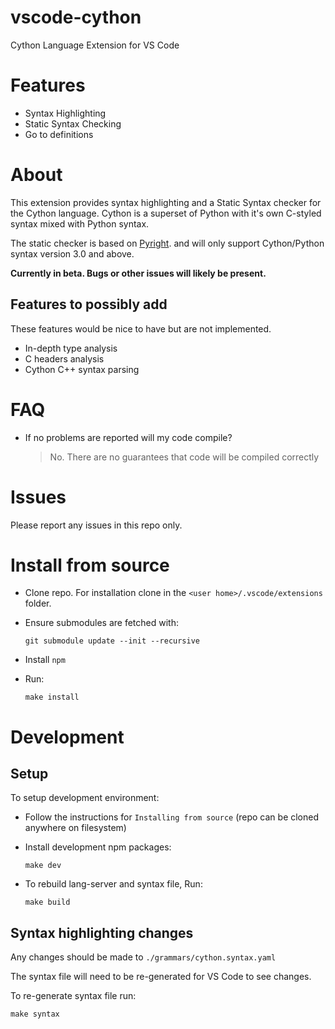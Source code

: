 # vscode-cython

Cython Language Extension for VS Code

# Features

- Syntax Highlighting
- Static Syntax Checking
- Go to definitions

# About

This extension provides syntax highlighting and a Static Syntax checker for the Cython language.
Cython is a superset of Python with it's own C-styled syntax mixed with Python syntax.

The static checker is based on [Pyright](https://github.com/microsoft/pyright). and will only support Cython/Python syntax version 3.0 and above.

**Currently in beta. Bugs or other issues will likely be present.**

## Features to possibly add

These features would be nice to have but are not implemented.

- In-depth type analysis
- C headers analysis
- Cython C++ syntax parsing

# FAQ

- If no problems are reported will my code compile?

  > No. There are no guarantees that code will be compiled correctly

# Issues

Please report any issues in this repo only.

# Install from source

- Clone repo. For installation clone in the `<user home>/.vscode/extensions` folder.

- Ensure submodules are fetched with:

  ```
  git submodule update --init --recursive

  ```

- Install `npm`
- Run:
  ```
  make install
  ```

# Development

## Setup

To setup development environment:

- Follow the instructions for `Installing from source` (repo can be cloned anywhere on filesystem)

- Install development npm packages:

  ```
  make dev
  ```

- To rebuild lang-server and syntax file, Run:

  ```
  make build
  ```

##

## Syntax highlighting changes

Any changes should be made to `./grammars/cython.syntax.yaml`

The syntax file will need to be re-generated for VS Code to see changes.

To re-generate syntax file run:

```
make syntax
```
